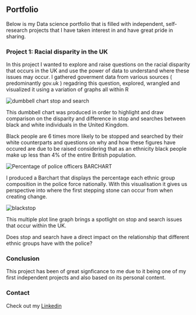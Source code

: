 
##  Portfolio

Below is my Data science portfolio that is filled with independent, self-research projects that I have taken interest in and have great pride in sharing.


### Project 1: Racial disparity in the UK

In this project I wanted to explore and raise questions on the racial disparity that occurs in the UK and use the power of data to understand where these issues may occur.
I gathered goverment data from various sources ( predominantly gov.uk ) regadring this question, explored, wrangled and visualized it using a variation of graphs all within R



![dumbbell chart stop and search](https://user-images.githubusercontent.com/86885590/124397397-773e1900-dd07-11eb-8e94-91a38e9faca0.png)

This dumbbell chart was produced in order to highlight and draw comparison on the disparity and difference in stop and searches between black and white individuals in the United Kingdom. 

Black people are 6 times more likely to be stopped and searched by their white counterparts and questions on why and how these figures have occured are due to be raised considering that as an ethnicity black people make up less than 4% of the entire British population.

![Percentage of police officers BARCHART](https://user-images.githubusercontent.com/86885590/124397584-a43efb80-dd08-11eb-8001-b9ab49c38934.png)

I produced a Barchart that displays the percentage each ethnic group composition in the police force nationally. With this visualisation it gives us perspective into where the first stepping stone can occur from when creating change.

![blackstop](https://user-images.githubusercontent.com/86885590/124397595-af922700-dd08-11eb-9b19-d5d4713f5db3.png)

This multiple plot line graph brings a spotlight on stop and search issues that occur within the UK. 

Does stop and search have a direct impact on the relationship that different ethnic groups have with the police?



### Conclusion

This project has been of great signficance to me due to it being one of my first independent projects and also based on its personal content. 


### Contact

 Check out my [Linkedin](https://www.linkedin.com/in/wale-fagbamila) 
